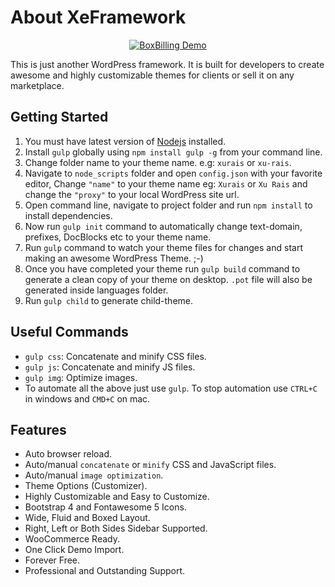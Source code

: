 About XeFramework
=================

<div align="center">
	
[![BoxBilling Demo](https://img.shields.io/badge/XeFramework-Demo-blue)](https://demos.xecreators.pk/)

</div>

This is just another WordPress framework. It is built for developers to create awesome and highly customizable themes for clients or sell it on any marketplace.

Getting Started
---------------
1. You must have latest version of [Nodejs](https://nodejs.org/en/) installed.
2. Install `gulp` globally using `npm install gulp -g` from your command line.
3. Change folder name to your theme name. e.g: `xurais` or `xu-rais`.
4. Navigate to `node_scripts` folder and open `config.json` with your favorite editor, Change `"name"` to your theme name eg: `Xurais` or `Xu Rais` and change the `"proxy"` to your local WordPress site url.
5. Open command line, navigate to project folder and run `npm install` to install dependencies.
6. Now run `gulp init` command to automatically change text-domain, prefixes, DocBlocks etc to your theme name.
7. Run `gulp` command to watch your theme files for changes and start making an awesome WordPress Theme. ;-)
8. Once you have completed your theme run `gulp build` command to generate a clean copy of your theme on desktop. `.pot` file will also be generated inside languages folder.
9. Run `gulp child` to generate child-theme.

Useful Commands
---------------

* `gulp css`: Concatenate and minify CSS files.
* `gulp js`: Concatenate and minify JS files.
* `gulp img`: Optimize images.
* To automate all the above just use `gulp`. To stop automation use `CTRL+C` in windows and `CMD+C` on mac.

Features
--------

* Auto browser reload.
* Auto/manual `concatenate` or `minify` CSS and JavaScript files.
* Auto/manual `image optimization`.
* Theme Options (Customizer).
* Highly Customizable and Easy to Customize.
* Bootstrap 4 and Fontawesome 5 Icons.
* Wide, Fluid and Boxed Layout.
* Right, Left or Both Sides Sidebar Supported.
* WooCommerce Ready.
* One Click Demo Import.
* Forever Free.
* Professional and Outstanding Support.
